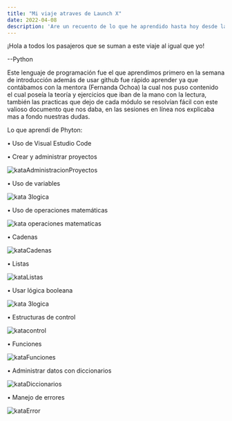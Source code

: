 ```yaml
---
title: "Mi viaje atraves de Launch X"
date: 2022-04-08
description: 'Are un recuento de lo que he aprendido hasta hoy desde la semana de introducción Launch X '
---
```


¡Hola a todos los pasajeros que se suman a este viaje al igual que yo!


--Python

Este lenguaje de programación fue el que aprendimos primero en la semana de introducción además de usar github fue rápido aprender ya que contábamos con la mentora (Fernanda Ochoa) la cual nos puso contenido el cual poseía la teoría y ejercicios que iban de la mano con la lectura, también las practicas que dejo de cada módulo se resolvían fácil con este valioso documento que nos daba, en las sesiones en línea nos explicaba mas a fondo nuestras dudas.

Lo que aprendí de Phyton:

•	Uso de Visual Estudio Code

•	Crear y administrar proyectos

![kataAdministracionProyectos](https://user-images.githubusercontent.com/99068430/168916868-2bc22363-345c-41a4-b0d1-b2ff0914885f.png)

•	Uso de variables

![kata 3logica](https://user-images.githubusercontent.com/99068430/168917184-cfbd4e65-6494-43fe-b484-bbca1eef03f3.png)

•	Uso de operaciones matemáticas 

![kata operaciones matematicas](https://user-images.githubusercontent.com/99068430/168918380-3ef48fe7-7bd1-4104-b16e-65e9913bda15.png)

•	Cadenas 

![kataCadenas](https://user-images.githubusercontent.com/99068430/168918722-1d598cf6-3ccd-48d3-adf7-e08d452c2cca.png)

•	Listas

![kataListas](https://user-images.githubusercontent.com/99068430/168918986-30186d8b-b011-406d-807c-bd31fad20cdc.png)

•	Usar lógica booleana

![kata 3logica](https://user-images.githubusercontent.com/99068430/168916279-1bd0b0bd-871b-41c3-ad2c-d7f2a0084341.png)

•	Estructuras de control

![katacontrol](https://user-images.githubusercontent.com/99068430/168920055-0765493e-d442-40d6-9f77-8b28b1c4cd43.png)

•	Funciones
 
 ![kataFunciones](https://user-images.githubusercontent.com/99068430/168920126-61a68070-e457-41ae-a705-0c904063f65c.png)


•	Administrar datos con diccionarios

![kataDiccionarios](https://user-images.githubusercontent.com/99068430/168920168-d85d000b-159e-443b-8a47-6ffc7093f75a.png)


•	Manejo de errores

![kataError](https://user-images.githubusercontent.com/99068430/168920557-d128e77d-00d1-4a3a-8bac-eb9f88b2b47a.png)

